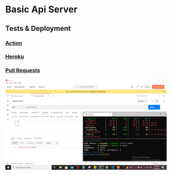 # Basic Api Server

## Tests & Deployment

### [Action](https://github.com/En-ZUH/basic-api-server/actions)
### [Heroku](https://basic-api-server-enas.herokuapp.com/) 
### [Pull Requests](https://github.com/En-ZUH/basic-express-server/pulls)

![img](testing.PNG)
